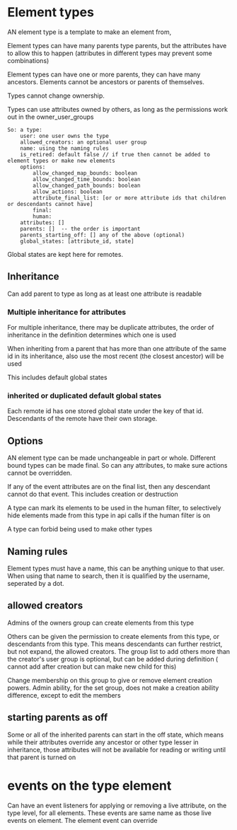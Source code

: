 # Element types

AN element type is a template to make an element from,

Element types can have many parents type parents,
but the attributes have to allow this to happen 
(attributes in different types may prevent some combinations)

Element types can have one or more parents, they can have many ancestors.
Elements cannot be ancestors or parents of themselves.

Types cannot change ownership.

Types can use attributes owned by others, as long as the permissions work out in the owner_user_groups

    So: a type:
        user: one user owns the type
        allowed_creators: an optional user group
        name: using the naming rules
        is_retired: default false // if true then cannot be added to element types or make new elements
        options:
            allow_changed_map_bounds: boolean
            allow_changed_time_bounds: boolean
            allow_changed_path_bounds: boolean
            allow_actions: boolean
            attribute_final_list: [or or more attribute ids that children or descendants cannot have]
            final:
            human:
        attributes: []
        parents: []  -- the order is important
        parents_starting_off: [] any of the above (optional)
        global_states: [attribute_id, state]



Global states are kept here for remotes.

## Inheritance 

Can add parent to type as long as at least one attribute is readable

### Multiple inheritance for attributes

For multiple inheritance, there may be duplicate attributes,
the order of inheritance in the definition determines which one is used

When inheriting from a parent that has more than one attribute of the same id in its inheritance,
also use the most recent (the closest ancestor)  will be used

This includes default global states

### inherited or duplicated default global states

Each remote id has one stored global state under the key of that id.
Descendants of the remote have their own storage.

## Options

AN element type can be made unchangeable in part or whole. Different bound types can be made final.
So can any attributes, to make sure actions cannot be overridden.

If any of the event attributes are on the final list, then any descendant cannot do that event.
This includes creation or destruction

A type can mark its elements to be used in the human filter, to selectively hide elements made from this type in api calls if the human filter is on

A type can forbid being used to make other types


## Naming rules

Element types must have a name, this can be anything unique to that user. 
When using that name to search, then it is qualified by the username, seperated by a dot.


## allowed creators

Admins of the owners group can create elements from this type

Others can be given the permission to create elements from this type, or descendants from this type.
This means descendants can further restrict, but not expand, the allowed creators.
The group list to add others more than the creator's user group is optional, but can be added during definition
( cannot add after creation but can make new child for this)

Change membership on this group to give or remove element creation powers.
Admin ability, for the set group, does not make a creation ability difference, except to edit the members


## starting parents as off

Some or all of the inherited parents can start in the off state, which means while their attributes override any ancestor or other type lesser in inheritance,
those attributes will not be available for reading or writing until that parent is turned on

# events on the type element

Can have an event listeners for applying or removing a live attribute, on the type level, for all elements.
These events are same name as those live events on element. The element event can override
